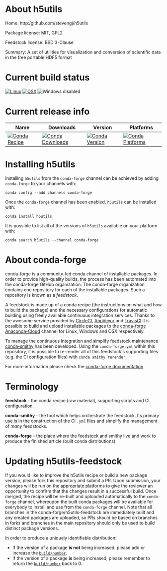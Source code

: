 About h5utils
=============

Home: http:/github.com/stevengj/h5utils

Package license: MIT, GPL2

Feedstock license: BSD 3-Clause

Summary: A set of utilities for visualization and conversion of scientific data in the free portable HDF5 format



Current build status
====================

[![Linux](https://img.shields.io/circleci/project/github/conda-forge/h5utils-feedstock/master.svg?label=Linux)](https://circleci.com/gh/conda-forge/h5utils-feedstock)
[![OSX](https://img.shields.io/travis/conda-forge/h5utils-feedstock/master.svg?label=macOS)](https://travis-ci.org/conda-forge/h5utils-feedstock)
![Windows disabled](https://img.shields.io/badge/Windows-disabled-lightgrey.svg)

Current release info
====================

| Name | Downloads | Version | Platforms |
| --- | --- | --- | --- |
| [![Conda Recipe](https://img.shields.io/badge/recipe-h5utils-green.svg)](https://anaconda.org/conda-forge/h5utils) | [![Conda Downloads](https://img.shields.io/conda/dn/conda-forge/h5utils.svg)](https://anaconda.org/conda-forge/h5utils) | [![Conda Version](https://img.shields.io/conda/vn/conda-forge/h5utils.svg)](https://anaconda.org/conda-forge/h5utils) | [![Conda Platforms](https://img.shields.io/conda/pn/conda-forge/h5utils.svg)](https://anaconda.org/conda-forge/h5utils) |

Installing h5utils
==================

Installing `h5utils` from the `conda-forge` channel can be achieved by adding `conda-forge` to your channels with:

```
conda config --add channels conda-forge
```

Once the `conda-forge` channel has been enabled, `h5utils` can be installed with:

```
conda install h5utils
```

It is possible to list all of the versions of `h5utils` available on your platform with:

```
conda search h5utils --channel conda-forge
```


About conda-forge
=================

conda-forge is a community-led conda channel of installable packages.
In order to provide high-quality builds, the process has been automated into the
conda-forge GitHub organization. The conda-forge organization contains one repository
for each of the installable packages. Such a repository is known as a *feedstock*.

A feedstock is made up of a conda recipe (the instructions on what and how to build
the package) and the necessary configurations for automatic building using freely
available continuous integration services. Thanks to the awesome service provided by
[CircleCI](https://circleci.com/), [AppVeyor](http://www.appveyor.com/)
and [TravisCI](https://travis-ci.org/) it is possible to build and upload installable
packages to the [conda-forge](https://anaconda.org/conda-forge)
[Anaconda-Cloud](http://docs.anaconda.org/) channel for Linux, Windows and OSX respectively.

To manage the continuous integration and simplify feedstock maintenance
[conda-smithy](http://github.com/conda-forge/conda-smithy) has been developed.
Using the ``conda-forge.yml`` within this repository, it is possible to re-render all of
this feedstock's supporting files (e.g. the CI configuration files) with ``conda smithy rerender``.

For more information please check the [conda-forge documentation](https://conda-forge.org/docs/).

Terminology
===========

**feedstock** - the conda recipe (raw material), supporting scripts and CI configuration.

**conda-smithy** - the tool which helps orchestrate the feedstock.
                   Its primary use is in the construction of the CI ``.yml`` files
                   and simplify the management of *many* feedstocks.

**conda-forge** - the place where the feedstock and smithy live and work to
                  produce the finished article (built conda distributions)


Updating h5utils-feedstock
==========================

If you would like to improve the h5utils recipe or build a new
package version, please fork this repository and submit a PR. Upon submission,
your changes will be run on the appropriate platforms to give the reviewer an
opportunity to confirm that the changes result in a successful build. Once
merged, the recipe will be re-built and uploaded automatically to the
`conda-forge` channel, whereupon the built conda packages will be available for
everybody to install and use from the `conda-forge` channel.
Note that all branches in the conda-forge/h5utils-feedstock are
immediately built and any created packages are uploaded, so PRs should be based
on branches in forks and branches in the main repository should only be used to
build distinct package versions.

In order to produce a uniquely identifiable distribution:
 * If the version of a package **is not** being increased, please add or increase
   the [``build/number``](http://conda.pydata.org/docs/building/meta-yaml.html#build-number-and-string).
 * If the version of a package **is** being increased, please remember to return
   the [``build/number``](http://conda.pydata.org/docs/building/meta-yaml.html#build-number-and-string)
   back to 0.
